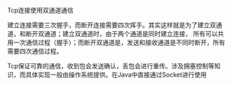 Tcp连接使用双通道通信

建立连接需要三次握手，而断开连接需要四次挥手。其实这样就是为了建立双通道，和断开双通道；建立双通道时，由于两个通道是同时建立连接，
所有可以共用一次通信过程（握手）；而断开双通道是，发送和接收通道是不同时断开，所有需要四次通信过程。

Tcp保证可靠的通信，收到包会发送确认，丢包会进行重传。涉及拥塞控制等知识，而具体实现一般由操作系统提供。在Java中直接通过Socket进行使用